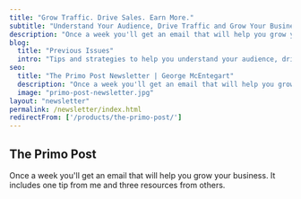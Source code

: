 ```yaml
---
title: "Grow Traffic. Drive Sales. Earn More."
subtitle: "Understand Your Audience, Drive Traffic and Grow Your Business"
description: "Once a week you'll get an email that will help you grow your business. It includes one tip from me and three resources from others."
blog:
  title: "Previous Issues"
  intro: "Tips and strategies to help you understand your audience, drive more traffic to your website and ultimately get more sales."
seo:
  title: "The Primo Post Newsletter | George McEntegart"
  description: "Once a week you'll get an email that will help you grow your business. It includes one tip from me and three resources from others."
  image: "primo-post-newsletter.jpg"
layout: "newsletter"
permalink: /newsletter/index.html
redirectFrom: ['/products/the-primo-post/']
---
```

## The Primo Post

Once a week you'll get an email that will help you grow your business. It includes one tip from me and three resources from others.